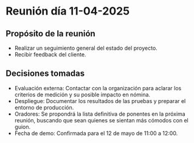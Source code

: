 # Reunión día 11-04-2025

## Propósito de la reunión
- Realizar un seguimiento general del estado del proyecto.
- Recibir feedback del cliente.

## Decisiones tomadas
- Evaluación externa: Contactar con la organización para aclarar los criterios de medición y su posible impacto en nómina.
- Despliegue: Documentar los resultados de las pruebas y preparar el entorno de producción.
- Oradores: Se propondrá la lista definitiva de ponentes en la próxima reunión, buscando que sean quienes se sientan más cómodos con el guion.
- Fecha de demo: Confirmada para el 12 de mayo de 11:00 a 12:00.